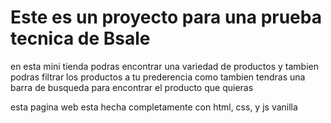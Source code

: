 
# Este es un proyecto para una prueba tecnica de Bsale

en esta mini tienda podras encontrar una variedad de productos y tambien podras filtrar 
los productos a tu prederencia como tambien tendras una barra de busqueda para encontrar el
producto que quieras

esta pagina web esta hecha completamente con html, css, y js vanilla 